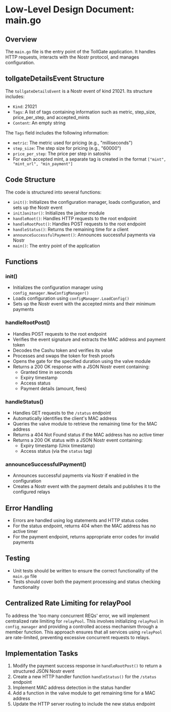 # Low-Level Design Document: main.go

## Overview

The `main.go` file is the entry point of the TollGate application. It handles HTTP requests, interacts with the Nostr protocol, and manages configuration.

## tollgateDetailsEvent Structure

The `tollgateDetailsEvent` is a Nostr event of kind 21021. Its structure includes:

- `Kind`: 21021
- `Tags`: A list of tags containing information such as metric, step_size, price_per_step, and accepted_mints
- `Content`: An empty string

The `Tags` field includes the following information:
- `metric`: The metric used for pricing (e.g., "milliseconds")
- `step_size`: The step size for pricing (e.g., "60000")
- `price_per_step`: The price per step in satoshis
- For each accepted mint, a separate tag is created in the format `["mint", "mint_url", "min_payment"]`

## Code Structure

The code is structured into several functions:
- `init()`: Initializes the configuration manager, loads configuration, and sets up the Nostr event
- `initJanitor()`: Initializes the janitor module
- `handleRoot()`: Handles HTTP requests to the root endpoint
- `handleRootPost()`: Handles POST requests to the root endpoint
- `handleStatus()`: Returns the remaining time for a client
- `announceSuccessfulPayment()`: Announces successful payments via Nostr
- `main()`: The entry point of the application

## Functions

### init()

- Initializes the configuration manager using `config_manager.NewConfigManager()`
- Loads configuration using `configManager.LoadConfig()`
- Sets up the Nostr event with the accepted mints and their minimum payments

### handleRootPost()

- Handles POST requests to the root endpoint
- Verifies the event signature and extracts the MAC address and payment token
- Decodes the Cashu token and verifies its value
- Processes and swaps the token for fresh proofs
- Opens the gate for the specified duration using the valve module
- Returns a 200 OK response with a JSON Nostr event containing:
  - Granted time in seconds
  - Expiry timestamp
  - Access status
  - Payment details (amount, fees)

### handleStatus()

- Handles GET requests to the `/status` endpoint
- Automatically identifies the client's MAC address
- Queries the valve module to retrieve the remaining time for the MAC address
- Returns a 404 Not Found status if the MAC address has no active timer
- Returns a 200 OK status with a JSON Nostr event containing:
  - Expiry timestamp (Unix timestamp)
  - Access status (via the `status` tag)

### announceSuccessfulPayment()

- Announces successful payments via Nostr if enabled in the configuration
- Creates a Nostr event with the payment details and publishes it to the configured relays

## Error Handling

- Errors are handled using log statements and HTTP status codes
- For the status endpoint, returns 404 when the MAC address has no active timer
- For the payment endpoint, returns appropriate error codes for invalid payments

## Testing

- Unit tests should be written to ensure the correct functionality of the `main.go` file
- Tests should cover both the payment processing and status checking functionality

## Centralized Rate Limiting for relayPool

To address the 'too many concurrent REQs' error, we will implement centralized rate limiting for `relayPool`. This involves initializing `relayPool` in `config_manager` and providing a controlled access mechanism through a member function. This approach ensures that all services using `relayPool` are rate-limited, preventing excessive concurrent requests to relays.

## Implementation Tasks

1. Modify the payment success response in `handleRootPost()` to return a structured JSON Nostr event
2. Create a new HTTP handler function `handleStatus()` for the `/status` endpoint
3. Implement MAC address detection in the status handler
4. Add a function in the valve module to get remaining time for a MAC address
5. Update the HTTP server routing to include the new status endpoint
